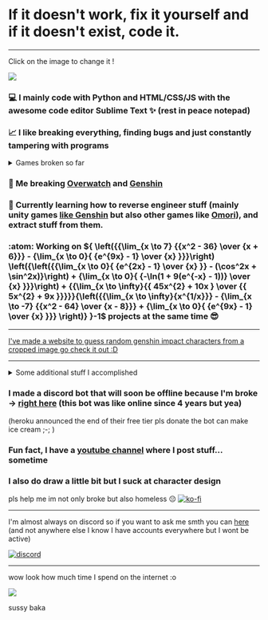 # If it doesn't work, fix it yourself and if it doesn't exist, code it.

---

Click on the image to change it !

[<img src="https://api.escartem.eu.org/p/ghm3" />](https://bit.ly/3DVM3vY)

 ### 💻 I mainly code with Python and HTML/CSS/JS with the awesome code editor Sublime Text ✨ (rest in peace notepad)
 ### 📈 I like breaking everything, finding bugs and just constantly tampering with programs
 
<details>
    <summary>Games broken so far</summary>
    
     * Genshin Impact - out of map, broke ability cool-down, made paimon transcend out of existence, made wishes on non existing banner
     * Minecraft - tampered with game code, save files, and much more
     * Overwatch - out of map and explored around
     * Overwatch 2 - also out of map a few days after the release
     * Warframe - transformed enemy in canon ball and transcended out of map
     * Slime Rancher - access zones of map before possible
     * Forza Horizon 2 - out of map
     * Forza Motosport 7 - transcended out of map in main menu
     * Tera - out of map
     * Undertale - tampered with game code
     * Goat Simulator - under map
     * Calico - pass though wall
     * Fortnite - out of map
     * Gmod - self explanatory, their physics engine sucks and therefore games like Half Life, Portal and Stanley Parable were also broken
     * Minecraft Dungeons - made illegal moves and crashed game way too many times
     * Yandere Simulator - out of map, made items and npc vanish out of existence

And a few others too that I may have forgot

 </details> 
 
 ### 🗿 Me breaking [Overwatch](https://www.youtube.com/watch?v=fOvITjNzI28) and [Genshin](https://www.youtube.com/watch?v=ZrFx7MTdbVA&t=66s)
 
 ### 🤔 Currently learning how to reverse engineer stuff (mainly unity games [like Genshin](https://github.com/Escartem/GenshinTextures) but also other games like [Omori](https://github.com/Escartem/OmoriSource)), and extract stuff from them.
 
 ### :atom: Working on ${ \left({{\lim_{x \to 7} {{x^2 - 36} \over {x + 6}}} - {\lim_{x \to 0}{ {e^{9x} - 1} \over {x} }}}\right) \left({\left({{\lim_{x \to 0}{ {e^{2x} - 1} \over {x} }} - (\cos^2x + \sin^2x)}\right) + {\lim_{x \to 0}{ {-\ln(1 + 9(e^{-x} - 1))} \over {x} }}}\right) + {{\lim_{x \to \infty}{{ 45x^{2} + 10x  } \over {{ 5x^{2} + 9x  }}}}}{\left({{\lim_{x \to \infty}{x^{1/x}}} - {\lim_{x \to -7} {{x^2 - 64} \over {x - 8}}} + {\lim_{x \to 0}{ {e^{9x} - 1} \over {x} }}} \right)} }-1$ projects at the same time 😎
 
 ---

[I've made a website to guess random genshin impact characters from a cropped image go check it out :D](https://genshin-crop.web.app/)
 
 ---
 
 <details>
     <summary>Some additional stuff I accomplished</summary>
     
     * bypassed free trials and licenses of many websites and softwares with multiples methods such as tampering with network
     * accessed school server admin panel and leaked usernames and passwords of every users among with wifi password (but I'm fine they were more impressed than angry against me :D)
     * unlocked way too many pc without the passwords security kinda sucks
     * jailbroke school pc, removed spyware and bypassed bios passwords to reinstall os. And also leaked all components, drivers and included software for others students to mod it.
     * reversed engineered covid qr codes to prove you don't have covid to make custom legal ones (only for my own learning did not shared anything with anyone pls no jail :c )
     
     * learned english, programming, drawing and all the rest myself, I hate following tutorials and have people to teach me
     * made my own qrcodes
     * created 3D engines with Scratch cuz i was bored and also recreated entire FNAF 1 within Scratch too
     * i have the 2b2t map i don't even know why i still keep it
     * rickrolled my entire city with qrcodes sticked everywhere >:D
     * infinite money glitch with vending machines when your credits are stored on your card and not in the machine (not even encrypted in the card they really wanted to give you free hot chocolate)
     * please youtube stop updating your app I need your bugs to skip all ads :(
     * sometime I create games for me and my friends (rpg maker and godot if someone is interested)
     * why pay for software and games when you can get them for free on sketchy russians websites
 </details>
 
 ### I made a discord bot that will soon be offline because I'm broke -> [right here](https://bit.ly/BlueDiscordBot) (this bot was like online since 4 years but yea)
 (heroku announced the end of their free tier pls donate the bot can make ice cream ;-; )

 ### Fun fact, I have a [youtube channel](https://www.youtube.com/channel/UCdJy-MFYbTV26qSyfhJ_mXw) where I post stuff... sometime
 
 ### I also do draw a little bit but I suck at character design

 pls help me im not only broke but also homeless 😔
 [![ko-fi](https://ko-fi.com/img/githubbutton_sm.svg)](https://ko-fi.com/J3J03KEUN)
 
 ---
 
 I'm almost always on discord so if you want to ask me smth you can [here](https://discord.gg/fzRdtVh) (and not anywhere else I know I have accounts everywhere but I wont be active)
 
 [![discord](https://discord.c99.nl/widget/theme-3/365044970027089920.png)](https://discord.gg/fzRdtVh)
 
 ---
 wow look how much time I spend on the internet :o 
 
<img src="https://wakatime.com/share/@Escartem/3f65e43e-782e-4e3d-ae81-1d729ee4ebbb.png" />
 
sussy baka

